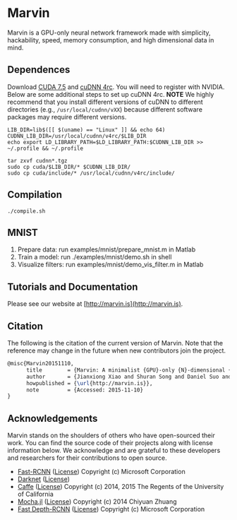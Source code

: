 # Marvin

Marvin is a GPU-only neural network framework made with simplicity, hackability, speed, memory consumption, and high dimensional data in mind.

## Dependences

Download [CUDA 7.5](https://developer.nvidia.com/cuda-downloads) and [cuDNN 4rc](https://developer.nvidia.com/cudnn). You will need to register with NVIDIA. Below are some additional steps to set up cuDNN 4rc. **NOTE** We highly recommend that you install different versions of cuDNN to different directories (e.g., ```/usr/local/cudnn/vXX```) because different software packages may require different versions.

```shell
LIB_DIR=lib$([[ $(uname) == "Linux" ]] && echo 64)
CUDNN_LIB_DIR=/usr/local/cudnn/v4rc/$LIB_DIR
echo export LD_LIBRARY_PATH=$LD_LIBRARY_PATH:$CUDNN_LIB_DIR >> ~/.profile && ~/.profile

tar zxvf cudnn*.tgz
sudo cp cuda/$LIB_DIR/* $CUDNN_LIB_DIR/
sudo cp cuda/include/* /usr/local/cudnn/v4rc/include/
```

## Compilation

```shell
./compile.sh
```

## MNIST

1. Prepare data: run examples/mnist/prepare_mnist.m in Matlab
2. Train a model: run ./examples/mnist/demo.sh in shell
3. Visualize filters: run examples/mnist/demo_vis_filter.m in Matlab

## Tutorials and Documentation
Please see our website at [http://marvin.is](http://marvin.is).

## Citation
The following is the citation of the current version of Marvin. Note that the reference may change in the future when new contributors join the project.

```latex
@misc{Marvin20151110,
      title        = {Marvin: A minimalist {GPU}-only {N}-dimensional {ConvNet} framework},
      author       = {Jianxiong Xiao and Shuran Song and Daniel Suo and Fisher Yu},
      howpublished = {\url{http://marvin.is}},
      note         = {Accessed: 2015-11-10}
}
```

## Acknowledgements
Marvin stands on the shoulders of others who have open-sourced their work. You can find the source code of their projects along with license information below. We acknowledge and are grateful to these developers and researchers for their contributions to open source.

- [Fast-RCNN](https://github.com/rbgirshick/fast-rcnn) ([License](https://github.com/rbgirshick/fast-rcnn/blob/master/LICENSE)) Copyright (c) Microsoft Corporation
- [Darknet](https://github.com/pjreddie/darknet) ([License](https://github.com/pjreddie/darknet/blob/master/LICENSE))
- [Caffe](https://github.com/BVLC/caffe/) ([License](https://github.com/BVLC/caffe/blob/master/LICENSE)) Copyright (c) 2014, 2015 The Regents of the University of California
- [Mocha.jl](https://github.com/pluskid/Mocha.jl) ([License](https://github.com/pluskid/Mocha.jl/blob/master/LICENSE.md)) Copyright (c) 2014 Chiyuan Zhuang
- [Fast Depth-RCNN](https://github.com/s-gupta/fast-rcnn/tree/distillation) ([License](https://github.com/s-gupta/fast-rcnn/blob/distillation/LICENSE_fast_rcnn)) Copyright (c) Microsoft Corporation
